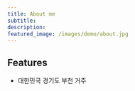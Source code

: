 ```yaml
---
title: About me
subtitle: 
description: 
featured_image: /images/demo/about.jpg
---
```


## Features

* 대한민국 경기도 부천 거주
